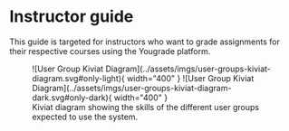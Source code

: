 # Instructor guide
This guide is targeted for instructors who want to grade assignments for their respective courses using the Yougrade platform.



<figure markdown="span">
  ![User Group Kiviat Diagram](../assets/imgs/user-groups-kiviat-diagram.svg#only-light){ width="400" }
![User Group Kiviat Diagram](../assets/imgs/user-groups-kiviat-diagram-dark.svg#only-dark){ width="400" }
  <figcaption>Kiviat diagram showing the skills of the different user groups expected to use the system.</figcaption>
</figure>
